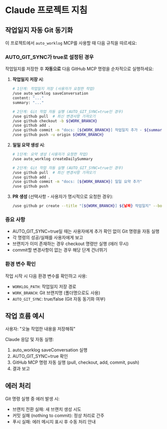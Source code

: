 # Claude 프로젝트 지침

## 작업일지 자동 Git 동기화

이 프로젝트에서 `auto_worklog` MCP를 사용할 때 다음 규칙을 따르세요:

### AUTO_GIT_SYNC가 true로 설정된 경우

작업일지를 저장한 후 **자동으로** 다음 GitHub MCP 명령을 순차적으로 실행하세요:

1. **작업일지 저장 시**:
   ```bash
   # 1단계: 작업일지 저장 (사용자가 요청한 작업)
   /use auto_worklog saveConversation
   content: "..."
   summary: "..."
   
   # 2단계: Git 작업 자동 실행 (AUTO_GIT_SYNC=true인 경우)
   /use github pull  # 최신 변경사항 가져오기
   /use github checkout -b ${WORK_BRANCH}
   /use github add .
   /use github commit -m "docs: [${WORK_BRANCH}] 작업일지 추가 - ${summary}"
   /use github push -u origin ${WORK_BRANCH}
   ```

2. **일일 요약 생성 시**:
   ```bash
   # 1단계: 요약 생성 (사용자가 요청한 작업)
   /use auto_worklog createDailySummary
   
   # 2단계: Git 작업 자동 실행 (AUTO_GIT_SYNC=true인 경우)
   /use github pull  # 최신 변경사항 가져오기
   /use github add .
   /use github commit -m "docs: [${WORK_BRANCH}] 일일 요약 추가"
   /use github push
   ```

3. **PR 생성** (선택사항 - 사용자가 명시적으로 요청한 경우):
   ```bash
   /use github pr create --title "[${WORK_BRANCH}] ${날짜} 작업일지" --body "작업일지 PR\n\n브랜치: ${WORK_BRANCH}"
   ```

### 중요 사항

- AUTO_GIT_SYNC=true일 때는 사용자에게 추가 확인 없이 Git 명령을 자동 실행
- 각 명령의 성공/실패를 사용자에게 보고
- 브랜치가 이미 존재하는 경우 checkout 명령만 실행 (에러 무시)
- commit할 변경사항이 없는 경우 해당 단계 건너뛰기

### 환경 변수 확인

작업 시작 시 다음 환경 변수를 확인하고 사용:
- `WORKLOG_PATH`: 작업일지 저장 경로
- `WORK_BRANCH`: Git 브랜치명 (폴더명으로도 사용)
- `AUTO_GIT_SYNC`: true/false (Git 자동 동기화 여부)

## 작업 흐름 예시

사용자: "오늘 작업한 내용을 저장해줘"

Claude 응답 및 자동 실행:
1. auto_worklog saveConversation 실행
2. AUTO_GIT_SYNC=true 확인
3. GitHub MCP 명령 자동 실행 (pull, checkout, add, commit, push)
4. 결과 보고

## 에러 처리

Git 명령 실행 중 에러 발생 시:
- 브랜치 전환 실패: 새 브랜치 생성 시도
- 커밋 실패 (nothing to commit): 정상 처리로 간주
- 푸시 실패: 에러 메시지 표시 후 수동 처리 안내